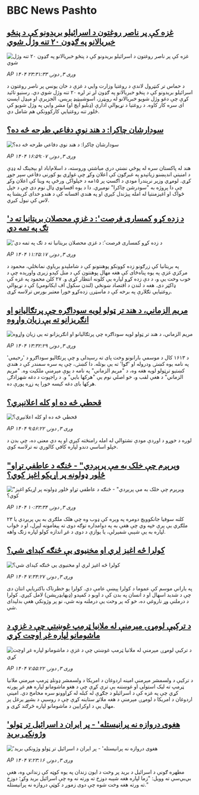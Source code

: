 # BBC News Pashto## [غزه کې پر ناصر روغتون د اسرائيلو بريدونو کې د پنځو خبريالانو په ګډون ۲۰ تنه وژل شوي](https://www.bbc.com/pashto/articles/c15l14v50j1o?at_medium=RSS&at_campaign=rss?at_campaign=githubrss)![غزه کې پر ناصر روغتون د اسرائيلو بريدونو کې د پنځو خبريالانو په ګډون ۲۰ تنه وژل شوي](https://ichef.bbci.co.uk/ace/ws/240/cpsprodpb/daaf/live/11d22370-820f-11f0-83cc-c5da98c419b8.jpg)_AP ۱۴۰۴ وږی ۳, دونۍ ۲۳:۳۱:۳۳_د حماس تر کنټرول لاندې د روغتيا وزارت وايي د غزې د خان یونس پر ناصر روغتون د اسرائيلو بريدونو کې د پنځو خبريالانو په ګډون لږ تر لږه ۲۰ تنه وژل شوي دي. رسنيو تائيد کړې چې دغو وژل شویو خبريالانو له رويټرز، اسوشيېټېډ پرېس، الجزيرې او مېډل اېسټ ای سره کار کاوه. د روغتيا د نړیوالې ادارې (ډبليو اېچ او) مشر وایي په وژل شويو کې څلور تنه روغتیايي کارکوونکي هم شامل دي.## [سودارشان چاکرا: د هند نوې دفاعي طرحه څه ده؟](https://www.bbc.com/pashto/articles/cg503jp2rm9o?at_medium=RSS&at_campaign=rss?at_campaign=githubrss)![سودارشان چاکرا: د هند نوې دفاعي طرحه څه ده؟](https://ichef.bbci.co.uk/ace/ws/240/cpsprodpb/75c5/live/1f88cbf0-81c3-11f0-83cc-c5da98c419b8.jpg)_AP ۱۴۰۴ وږی ۳, دونۍ ۱۶:۵۹:۰۷_هند له پاکستان سره له پوځي نښتې درې میاشتې وروسته، د اسلام‌اباد او بېجېنګ له ډډې د امنیتي اندېښنو زیاتېدو په غبرګون کې اعلان وکړ چې غواړي یو کورنی دفاعي سپر جوړ کړي.
لومړي وزیر نرېندرا مودي د اګسټ پر ۱۵مه د خپلواکۍ ورځې په وینا کې اعلان وکړ چې دا پروژه به "سودرشن چاکرا" نومیږي. دا د یوه افسانوي ډال نوم دی چې د خپل ځواک او اغېزمنتیا له امله پېژندل کېږي او په هندي افسانه کې د هندو خدای کرېشنا په لاس کې نیول کیږي.## ['د زده کړو کمساری فرصت': د غزې محصلان بریتانیا ته د تګ په تمه دي](https://www.bbc.com/pashto/articles/c36jydnxrz9o?at_medium=RSS&at_campaign=rss?at_campaign=githubrss)!['د زده کړو کمساری فرصت': د غزې محصلان بریتانیا ته د تګ په تمه دي](https://ichef.bbci.co.uk/ace/ws/240/cpsprodpb/a576/live/6bf3b3a0-819c-11f0-ab3e-bd52082cd0ae.jpg)_AP ۱۴۰۴ وږی ۳, دونۍ ۱۱:۲۵:۱۷_په بریتانیا کې زرګونو زده کوونکو پوهنتونو کې د شاملېدو بریاوې نمانځلې، محمود د مرکزي غزې په یوه پناه‌ځای کې هغه مهال پوهنتون کې د منل کېدو زیری واورېده چې د خوب وخت یې و، د دې زده کړو لپاره یې کلونه انتظار کړی و.
۲۷ کلن محمود  په غزه کې ډاکټر دی. هغه د لندن د اقتصاد ښونځي (لندن سکول اف ایکانومي) کې د نړیوالې روغتیايي تګلارې په برخه کې د ماسټرۍ زده‌کړو خورا معتبر بورس ترلاسه کړی.## [مریم الزماني، د هند تر ټولو لویه سوداګره چې پرتګالیانو او انګریزانو ته یې زیان واړوه](https://www.bbc.com/pashto/articles/c98l209erego?at_medium=RSS&at_campaign=rss?at_campaign=githubrss)![مریم الزماني، د هند تر ټولو لویه سوداګره چې پرتګالیانو او انګریزانو ته یې زیان واړوه](https://ichef.bbci.co.uk/ace/ws/240/cpsprodpb/ec7c/live/01baccb0-81ad-11f0-a34f-318be3fb0481.png)_AP ۱۴۰۴ وږی ۳, دونۍ ۱۳:۳۲:۲۹_د ۱۶۱۳ کال د موسمي بارانونو وخت پای ته رسېدلی و چې پرتګالیو سوداګرو د 'رحیمي' په نامه یوه کښتۍ ودروله او 'ګوا' ته یې بوتله.
دا کښتۍ، چې په سره سمندر کې د هندي کښتیو ترټولو لویه هغه وه، د "مریم الزماني" په نامه د یوې مېرمنې ملکیت وه.
"مریم الزماني" د هغې لقب و، خو اصلي نوم یې "هرکها بايي" و. د راجپوت د دغه شهزادګۍ هرکها بای دغه کیسه خورا په زړه پورې ده.## [قحطي څه ده او کله اعلانېږي؟](https://www.bbc.com/pashto/articles/c3r4xz75p5yo?at_medium=RSS&at_campaign=rss?at_campaign=githubrss)![قحطي څه ده او کله اعلانېږي؟](https://ichef.bbci.co.uk/ace/ws/240/cpsprodpb/f2a7/live/07b666f0-8195-11f0-a34f-318be3fb0481.jpg)_AP ۱۴۰۴ وږی ۳, دونۍ ۹:۵۶:۲۲_لوږه د خوړو د اوږدې مودې نشتوالي له امله رامنځته کېږي او په دې معنی ده، چې بدن د خپلو اساسي دندو لپاره کافي کالوري نه ترلاسه کوي.## ["وېرېږم چې خلک به مې پرېږدي" - څنګه د عاطفي تړاو څلور ډولونه پر اړیکو اغېز کوي؟ ](https://www.bbc.com/pashto/articles/c70qywe4y7zo?at_medium=RSS&at_campaign=rss?at_campaign=githubrss)!["وېرېږم چې خلک به مې پرېږدي" - څنګه د عاطفي تړاو څلور ډولونه پر اړیکو اغېز کوي؟ ](https://ichef.bbci.co.uk/ace/ws/240/cpsprodpb/c228/live/c485b030-e607-11ef-a319-fb4e7360c4ec.jpg)_AP ۱۴۰۴ وږی ۳, دونۍ ۱۰:۳۳:۳۴_۲۳ کلنه سوفیا جانکوویچ دومره په وېره کې ډوب وه چې هلک ملګری به یې پریږدي یا ملګري یې پرې خپه وي چې هغې به په دوامداره توګه دوی ته پیغامونه لېږل، او د ځواب لپاره به یې شېبې شمېرلې، یا یوازې د دوی د غږ اندازه کولو لپاره زنګ واهه.## [کولرا څه اغېز لري او مخنیوی یې څنګه کېدای شي؟](https://www.bbc.com/pashto/articles/crlzp1pwxr4o?at_medium=RSS&at_campaign=rss?at_campaign=githubrss)![کولرا څه اغېز لري او مخنیوی یې څنګه کېدای شي؟](https://ichef.bbci.co.uk/ace/ws/240/cpsprodpb/5e22/live/83366920-8185-11f0-83cc-c5da98c419b8.jpg)_AP ۱۴۰۴ وږی ۳, دونۍ ۷:۳۴:۲۷_په باراني موسم کې عموما د کولرا پېښې عامې دي. کولرا یو خطرناک باکتریایي انتان دی چې د شدید اسهال او د انسان په بدن کې د اوبو د کمېدو (ډیهایډرېشن) لامل کېږي.
کولرا د درملنې وړ ناروغي ده، خو که پر وخت یې درملنه ونه شي، نو پر وژونکې هغې بدلېدای شي.## [د ترکيې لومړۍ مېرمنې له ملانيا ټرمپ غوښتي چې د غزې د ماشومانو لپاره غږ اوچت کړي](https://www.bbc.com/pashto/articles/cly4pyyrmjpo?at_medium=RSS&at_campaign=rss?at_campaign=githubrss)![د ترکيې لومړۍ مېرمنې له ملانيا ټرمپ غوښتي چې د غزې د ماشومانو لپاره غږ اوچت کړي](https://ichef.bbci.co.uk/ace/ws/240/cpsprodpb/dd43/live/9affdc00-8188-11f0-ab3e-bd52082cd0ae.png)_AP ۱۴۰۴ وږی ۳, دونۍ ۷:۵۵:۲۲_د ترکيې د ولسمشر مېرمنې امينه اردوغان د امریکا د ولسمشر ډونلډ ټرمپ مېرمنې ملانيا ټرمپ ته لیک استولی او غوښتنه يې ترې کړې چې د هغو ماشومانو لپاره هم غږ پورته کړي چې په غزه کې د اسرائيلو د جګړې له کبله له کړاوونو سره مخامخ دي. امينې اردوغان د امریکا د لومړۍ مېرمنې د هغه ملاتړ ستاينه کړې چې د روسیې د بشپړ يرغل پر مهال يې د اوکرايين د ماشومانو لپاره څرګند کړی و.## ['هغوی دروازه نه پرانیستله' - پر ایران د اسرائیل تر ټولو وژونکی برید](https://www.bbc.com/pashto/articles/clydpg5794zo?at_medium=RSS&at_campaign=rss?at_campaign=githubrss)!['هغوی دروازه نه پرانیستله' - پر ایران د اسرائیل تر ټولو وژونکی برید](https://ichef.bbci.co.uk/ace/ws/240/cpsprodpb/a901/live/47740f60-8184-11f0-83cc-c5da98c419b8.jpg)_AP ۱۴۰۴ وږی ۳, دونۍ ۷:۲۳:۱۶_مطهره ګونې د اسرائیل د برید پر وخت د ایون زندان په یوه کوټه کې زنداني وه، هغې بي‌بي‌سي ته وویل: "زما لپاره هغه شېبه دوزخ ته ورته نه وه چې اسرائیل برید وکړ؛ دوزخ ته ورته هغه وخت شوه چې دوی زموږ د کوټې دروازه نه پرانیستله."